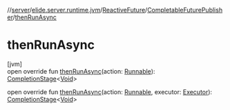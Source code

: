 //[server](../../../../index.md)/[elide.server.runtime.jvm](../../index.md)/[ReactiveFuture](../index.md)/[CompletableFuturePublisher](index.md)/[thenRunAsync](then-run-async.md)

# thenRunAsync

[jvm]\
open override fun [thenRunAsync](then-run-async.md)(action: [Runnable](https://docs.oracle.com/javase/8/docs/api/java/lang/Runnable.html)): [CompletionStage](https://docs.oracle.com/javase/8/docs/api/java/util/concurrent/CompletionStage.html)&lt;[Void](https://docs.oracle.com/javase/8/docs/api/java/lang/Void.html)&gt;

open override fun [thenRunAsync](then-run-async.md)(action: [Runnable](https://docs.oracle.com/javase/8/docs/api/java/lang/Runnable.html), executor: [Executor](https://docs.oracle.com/javase/8/docs/api/java/util/concurrent/Executor.html)): [CompletionStage](https://docs.oracle.com/javase/8/docs/api/java/util/concurrent/CompletionStage.html)&lt;[Void](https://docs.oracle.com/javase/8/docs/api/java/lang/Void.html)&gt;
